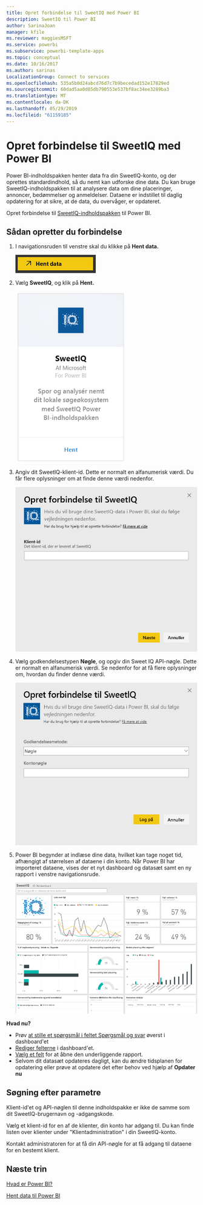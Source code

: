 ```yaml
---
title: Opret forbindelse til SweetIQ med Power BI
description: SweetIQ til Power BI
author: SarinaJoan
manager: kfile
ms.reviewer: maggiesMSFT
ms.service: powerbi
ms.subservice: powerbi-template-apps
ms.topic: conceptual
ms.date: 10/16/2017
ms.author: sarinas
LocalizationGroup: Connect to services
ms.openlocfilehash: 535a5b0d24abcd76d7c7b9becedad152e17829ed
ms.sourcegitcommit: 60dad5aa0d85db790553e537bf8ac34ee3289ba3
ms.translationtype: MT
ms.contentlocale: da-DK
ms.lasthandoff: 05/29/2019
ms.locfileid: "61159185"
---
```

# <a name="connect-to-sweetiq-with-power-bi"></a>Opret forbindelse til SweetIQ med Power BI
Power BI-indholdspakken henter data fra din SweetIQ-konto, og der oprettes standardindhold, så du nemt kan udforske dine data. Du kan bruge SweetIQ-indholdspakken til at analysere data om dine placeringer, annoncer, bedømmelser og anmeldelser. Dataene er indstillet til daglig opdatering for at sikre, at de data, du overvåger, er opdateret.

Opret forbindelse til [SweetIQ-indholdspakken](https://app.powerbi.com/groups/me/getdata/services/sweetiq) til Power BI.

## <a name="how-to-connect"></a>Sådan opretter du forbindelse
1. I navigationsruden til venstre skal du klikke på **Hent data.**
   
    ![](media/service-connect-to-sweetiq/getdata.png)
2. Vælg **SweetIQ**, og klik på **Hent.**
   
    ![](media/service-connect-to-sweetiq/sweetiq.png)
3. Angiv dit SweetIQ-klient-id. Dette er normalt en alfanumerisk værdi. Du får flere oplysninger om at finde denne værdi nedenfor.
   
    ![](media/service-connect-to-sweetiq/parameter.png)
4. Vælg godkendelsestypen **Nøgle**, og opgiv din Sweet IQ API-nøgle. Dette er normalt en alfanumerisk værdi. Se nedenfor for at få flere oplysninger om, hvordan du finder denne værdi.
   
    ![](media/service-connect-to-sweetiq/credentials.png)
5. Power BI begynder at indlæse dine data, hvilket kan tage noget tid, afhængigt af størrelsen af dataene i din konto. Når Power BI har importeret dataene, vises der et nyt dashboard og datasæt samt en ny rapport i venstre navigationsrude.
   
    ![](media/service-connect-to-sweetiq/dashboard.png)

**Hvad nu?**

* Prøv [at stille et spørgsmål i feltet Spørgsmål og svar](consumer/end-user-q-and-a.md) øverst i dashboard'et
* [Rediger felterne](service-dashboard-edit-tile.md) i dashboard'et.
* [Vælg et felt](consumer/end-user-tiles.md) for at åbne den underliggende rapport.
* Selvom dit datasæt opdateres dagligt, kan du ændre tidsplanen for opdatering eller prøve at opdatere det efter behov ved hjælp af **Opdater nu**

## <a name="finding-parameters"></a>Søgning efter parametre
Klient-id'et og API-nøglen til denne indholdspakke er ikke de samme som dit SweetIQ-brugernavn og -adgangskode.

Vælg et klient-id for en af de klienter, din konto har adgang til. Du kan finde listen over klienter under "Klientadministration" i din SweetIQ-konto.

Kontakt administratoren for at få din API-nøgle for at få adgang til dataene for en bestemt klient.

## <a name="next-steps"></a>Næste trin
[Hvad er Power BI?](power-bi-overview.md)

[Hent data til Power BI](service-get-data.md)

